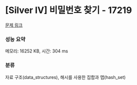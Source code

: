 # [Silver IV] 비밀번호 찾기 - 17219 

[문제 링크](https://www.acmicpc.net/problem/17219) 

### 성능 요약

메모리: 16252 KB, 시간: 304 ms

### 분류

자료 구조(data_structures), 해시를 사용한 집합과 맵(hash_set)


